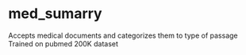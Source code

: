 # med_sumarry
Accepts medical documents and categorizes them to type of passage 
Trained on pubmed 200K dataset
